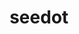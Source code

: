 ---
id: 273
title: seedot
types: [grass]
image: https://raw.githubusercontent.com/PokeAPI/sprites/master/sprites/pokemon/273.png
---
